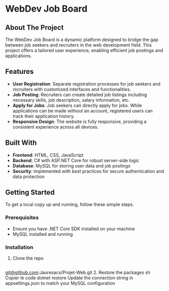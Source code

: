 # WebDev Job Board

## About The Project
The WebDev Job Board is a dynamic platform designed to bridge the gap between job seekers and recruiters in the web development field. This project offers a tailored user experience, enabling efficient job postings and applications.

## Features
- **User Registration**: Separate registration processes for job seekers and recruiters with customized interfaces and functionalities.
- **Job Posting**: Recruiters can create detailed job listings including necessary skills, job description, salary information, etc.
- **Apply for Jobs**: Job seekers can directly apply for jobs. While applications can be made without an account, registered users can track their application history.
- **Responsive Design**: The website is fully responsive, providing a consistent experience across all devices.

## Built With
- **Frontend**: HTML, CSS, JavaScript
- **Backend**: C# with ASP.NET Core for robust server-side logic
- **Database**: MySQL for storing user data and job postings
- **Security**: Implemented with best practices for secure authentication and data protection

## Getting Started
To get a local copy up and running, follow these simple steps.

### Prerequisites
- Ensure you have .NET Core SDK installed on your machine
- MySQL installed and running

### Installation
1. Clone the repo
   ```sh
  git@github.com:Jauresacs/Projet-Web.git
2. Restore the packages
sh
Copier le code
dotnet restore
Update the connection string in appsettings.json to match your MySQL configuration

